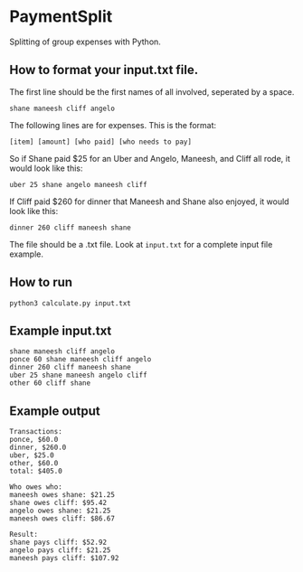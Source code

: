 # PaymentSplit
Splitting of group expenses with Python.

## How to format your input.txt file.
The first line should be the first names of all involved, seperated by a space.
~~~~
shane maneesh cliff angelo
~~~~

The following lines are for expenses. This is the format:
~~~~
[item] [amount] [who paid] [who needs to pay]
~~~~

So if Shane paid $25 for an Uber and Angelo, Maneesh, and Cliff all rode, it would look like this:
~~~~
uber 25 shane angelo maneesh cliff
~~~~

If Cliff paid $260 for dinner that Maneesh and Shane also enjoyed, it would look like this:
~~~~
dinner 260 cliff maneesh shane
~~~~

The file should be a .txt file. Look at `input.txt` for a complete input file example.


## How to run
~~~~
python3 calculate.py input.txt
~~~~


## Example input.txt
~~~~
shane maneesh cliff angelo
ponce 60 shane maneesh cliff angelo
dinner 260 cliff maneesh shane 
uber 25 shane maneesh angelo cliff 
other 60 cliff shane
~~~~

## Example output
~~~~
Transactions:
ponce, $60.0
dinner, $260.0
uber, $25.0
other, $60.0
total: $405.0

Who owes who:
maneesh owes shane: $21.25
shane owes cliff: $95.42
angelo owes shane: $21.25
maneesh owes cliff: $86.67

Result:
shane pays cliff: $52.92
angelo pays cliff: $21.25
maneesh pays cliff: $107.92
~~~~